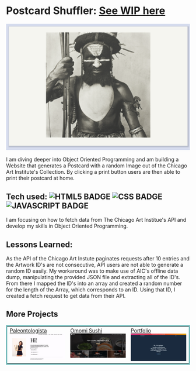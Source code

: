 # Postcard Shuffler: <a href="https://chicagopostcard.netlify.app/" target="_blank">See WIP here</a>
<a href="" target="_blank"><img src="https://github.com/heyjochen/Art-Postcards/blob/main/assets/README_img.jpg" /></a>

I am diving deeper into Object Oriented Programming and am building a Website that generates a Postcard with a random Image out of the Chicago Art Institute's Collection. By clicking a print button users are then able to print their postcard at home.

## Tech used: ![HTML5 BADGE](https://img.shields.io/static/v1?label=|&message=HTML5&color=23555f&style=flat-square&logo=html5) ![CSS BADGE](https://img.shields.io/static/v1?label=|&message=CSS3&color=285f65&style=flat-square&logo=css3) ![JAVASCRIPT BADGE](https://img.shields.io/static/v1?label=|&message=Javascript&color=3c7f5d&style=flat-square&logo=javascript)

I am focusing on how to fetch data from The Chicago Art Institue's API and develop my skills in Object Oriented Programming.

## Lessons Learned:
As the API of the Chicago Art Instute paginates requests after 10 entries and the Artwork ID's are not consecutive, API users are not able to generate a random ID easily. My workaround was to make use of AIC's offline data dump, manipulating the provided JSON file and extracting all of the ID's. From there I mapped the ID's into an array and created a random number for the length of the Array, which corresponds to an ID. Using that ID, I created a fetch request to get data from their API.

## More Projects

<table bordercolor="#66b2b2">
  
  <tr>
    <td width="33.3%" valign="top">
<a target="_blank" href="https://paleontologista.com/">Paleontologista</a>
        <br />
      <a target="_blank" href="https://paleontologista.com/">
            <img src="https://github.com/heyjochen/heyjochen/blob/main/assets/Website_Jingmai-OConnor-5fps.gif" width="100%"  alt=""/>
        </a>
    </td>
    <td width="33.3%" valign="top">
<a target="_blank" href="https://omomi.netlify.app/">Omomi Sushi</a>
      <br />
        <a target="_blank" href="https://omomi.netlify.app/">
          <img src="https://github.com/heyjochen/heyjochen/blob/main/assets/Website_omomi-5fps.gif" width="100%" alt=""/>
        </a>
    </td>
    <td width="33.3%" valign="top">
<a target="_blank" href="https://stierberger.com">Portfolio</a>
        <br />
        <a target="_blank" href="https://stierberger.com">
          <img src="https://github.com/heyjochen/heyjochen/blob/main/assets/Website_Jochen-Stierberger-5fps.gif" width="100%" alt=""/>
        </a>
    </td>
  </tr>
</table>
